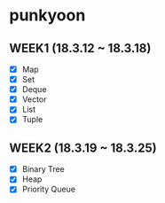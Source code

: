 # punkyoon

## WEEK1 (18.3.12 ~ 18.3.18)

- [x] Map
- [x] Set
- [x] Deque
- [x] Vector
- [x] List
- [x] Tuple

## WEEK2 (18.3.19 ~ 18.3.25)

- [x] Binary Tree
- [x] Heap
- [x] Priority Queue
